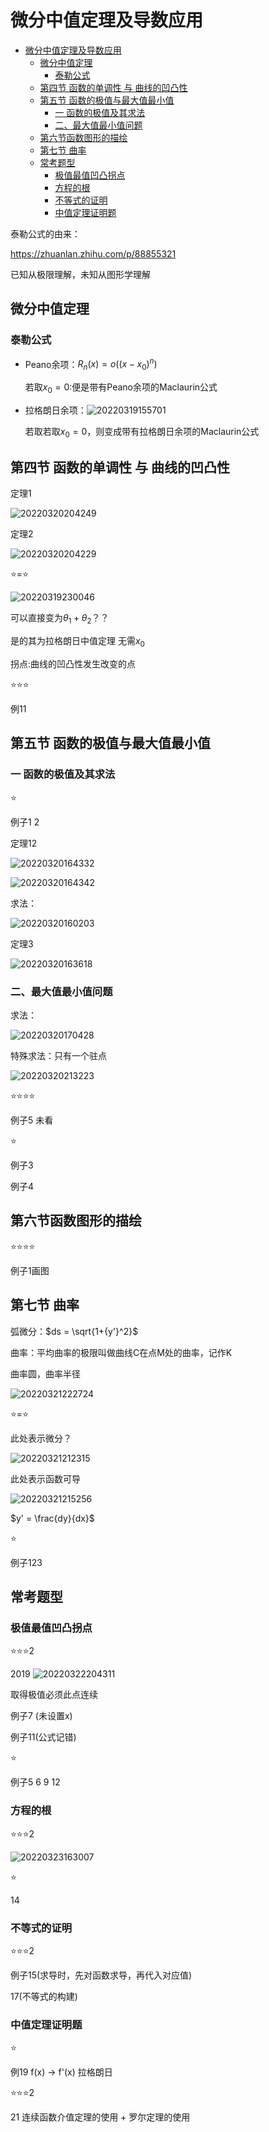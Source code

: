 # 微分中值定理及导数应用

- [微分中值定理及导数应用](#微分中值定理及导数应用)
  - [微分中值定理](#微分中值定理)
    - [泰勒公式](#泰勒公式)
  - [第四节 函数的单调性 与 曲线的凹凸性](#第四节-函数的单调性-与-曲线的凹凸性)
  - [第五节 函数的极值与最大值最小值](#第五节-函数的极值与最大值最小值)
    - [一 函数的极值及其求法](#一-函数的极值及其求法)
    - [二、最大值最小值问题](#二最大值最小值问题)
  - [第六节函数图形的描绘](#第六节函数图形的描绘)
  - [第七节 曲率](#第七节-曲率)
  - [常考题型](#常考题型)
    - [极值最值凹凸拐点](#极值最值凹凸拐点)
    - [方程的根](#方程的根)
    - [不等式的证明](#不等式的证明)
    - [中值定理证明题](#中值定理证明题)

泰勒公式的由来：

<https://zhuanlan.zhihu.com/p/88855321>

已知从极限理解，未知从图形学理解

## 微分中值定理

### 泰勒公式

- Peano余项：$R_n(x) = o((x-x_0)^n)$

    若取$x_0 = 0$:便是带有Peano余项的Maclaurin公式

- 拉格朗日余项：![20220319155701](https://raw.githubusercontent.com/Logible/Image/main/note_image/20220319155701.png)

    若取若取$x_0 = 0$，则变成带有拉格朗日余项的Maclaurin公式

## 第四节 函数的单调性 与 曲线的凹凸性

定理1

![20220320204249](https://raw.githubusercontent.com/Logible/Image/main/note_image/20220320204249.png)

定理2

![20220320204229](https://raw.githubusercontent.com/Logible/Image/main/note_image/20220320204229.png)

⭐=⭐

![20220319230046](https://raw.githubusercontent.com/Logible/Image/main/note_image/20220319230046.png)

可以直接变为$\theta_1 + \theta_2$？？

是的其为拉格朗日中值定理 无需$x_0$

拐点:曲线的凹凸性发生改变的点

⭐⭐⭐

例11

## 第五节 函数的极值与最大值最小值

### 一 函数的极值及其求法

⭐

例子1 2

定理12

![20220320164332](https://raw.githubusercontent.com/Logible/Image/main/note_image/20220320164332.png)

![20220320164342](https://raw.githubusercontent.com/Logible/Image/main/note_image/20220320164342.png)

求法：

![20220320160203](https://raw.githubusercontent.com/Logible/Image/main/note_image/20220320160203.png)

定理3

![20220320163618](https://raw.githubusercontent.com/Logible/Image/main/note_image/20220320163618.png)

### 二、最大值最小值问题

求法：

![20220320170428](https://raw.githubusercontent.com/Logible/Image/main/note_image/20220320170428.png)

特殊求法：只有一个驻点

![20220320213223](https://raw.githubusercontent.com/Logible/Image/main/note_image/20220320213223.png)

⭐⭐⭐⭐

例子5 未看

⭐

例子3

例子4

## 第六节函数图形的描绘

⭐⭐⭐⭐

例子1画图

## 第七节 曲率

弧微分：$ds = \sqrt{1+{y'}^2}$

曲率：平均曲率的极限叫做曲线C在点M处的曲率，记作K

曲率圆，曲率半径

![20220321222724](https://raw.githubusercontent.com/Logible/Image/main/note_image/20220321222724.png)

⭐=⭐

此处表示微分？

![20220321212315](https://raw.githubusercontent.com/Logible/Image/main/note_image/20220321212315.png)

此处表示函数可导

![20220321215256](https://raw.githubusercontent.com/Logible/Image/main/note_image/20220321215256.png)

$y' = \frac{dy}{dx}$

⭐

例子123

## 常考题型

### 极值最值凹凸拐点

⭐⭐⭐2

2019 ![20220322204311](https://raw.githubusercontent.com/Logible/Image/main/note_image/20220322204311.png)

取得极值必须此点连续

例子7 (未设置x)

例子11(公式记错)

⭐

例子5 6 9 12

### 方程的根

⭐⭐⭐2

![20220323163007](https://raw.githubusercontent.com/Logible/Image/main/note_image/20220323163007.png)

⭐

14

### 不等式的证明

⭐⭐⭐2

例子15(求导时，先对函数求导，再代入对应值)

17(不等式的构建)

### 中值定理证明题

⭐

例19 f(x) -> f'(x) 拉格朗日

⭐⭐⭐2

21 连续函数介值定理的使用 + 罗尔定理的使用
